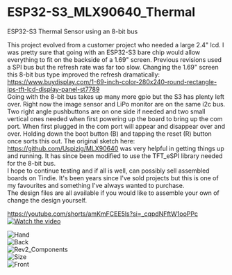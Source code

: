 # ESP32-S3_MLX90640_Thermal
ESP32-S3 Thermal Sensor using an 8-bit bus

This project evolved from a customer project who needed a large 2.4" lcd. I was pretty sure that going with an ESP32-S3 bare chip would allow everything to fit on the backside of a 1.69" screen. Previous revisions used a SPI bus but the refresh rate was far too slow. Changing the 1.69" screen this 8-bit bus type improved the refresh dramatically: https://www.buydisplay.com/1-69-inch-color-280x240-round-rectangle-ips-tft-lcd-display-panel-st7789 <br/>
Going with the 8-bit bus takes up many more gpio but the S3 has plenty left over. Right now the image sensor and LiPo monitor are on the same i2c bus. Two right angle pushbuttons are on one side if needed and two small vertical ones needed when first powering up the board to bring up the com port. When first plugged in the com port will appear and disappear over and over. Holding down the boot button (B) and tapping the reset (R) button once sorts this out. The original sketch here: https://github.com/Uspizig/MLX90640 was very helpful in getting things up and running. It has since been modified to use the TFT_eSPI library needed for the 8-bit bus. <br/>
I hope to continue testing and if all is well, can possibly sell assembled boards on Tindie. It's been years since I've sold projects but this is one of my favourites and something I've always wanted to purchase. <br/>
The design files are all available if you would like to assemble your own of change the design yourself. <br/>

https://youtube.com/shorts/amKmFCEE5ls?si=_cqpdNFftW1ooPPc <br/>
[![Watch the video](https://i.stack.imgur.com/Vp2cE.png)]([https://youtu.be/vt5fpE0bzSY](https://youtube.com/shorts/amKmFCEE5ls?si=_cqpdNFftW1ooPPc))

![Hand](https://github.com/mike-rankin/ESP32-S3_MLX90640_Thermal/assets/4991664/ba3d8526-d287-444c-90c5-280552fa3a73) <br/>
![Back](https://github.com/mike-rankin/ESP32-S3_MLX90640_Thermal/assets/4991664/140335cc-d5b3-4149-8417-632e4b00c66d) <br/>
![Rev2_Components](https://github.com/mike-rankin/ESP32-S3_MLX90640_Thermal/assets/4991664/21599616-aa07-453e-aaf3-1c32bfe3a255) <br/>
![Size](https://github.com/mike-rankin/ESP32-S3_MLX90640_Thermal/assets/4991664/a2fc3894-5fc3-46e2-a023-1946b68b1cbc) <br/>
![Front](https://github.com/mike-rankin/ESP32-S3_MLX90640_Thermal/assets/4991664/3b73e65f-1645-44f8-9601-684ffbde1dd9)

